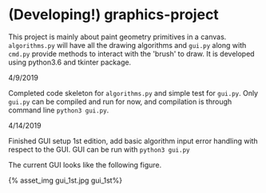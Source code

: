 # (Developing!) graphics-project 
This project is mainly about paint geometry primitives in a canvas. `algorithms.py` will have all the drawing algorithms and `gui.py` along with `cmd.py` provide methods to interact with the 'brush' to draw.
It is developed using python3.6 and tkinter package. 

4/9/2019

Completed code skeleton for `algorithms.py` and simple test for `gui.py`.
Only `gui.py` can be compiled and run for now, and compilation is through command line `python3 gui.py`.

4/14/2019

Finished GUI setup 1st edition, add basic algorithm input error handling with respect to the GUI. GUI can be run with `python3 gui.py`

The current GUI looks like the following figure.

{% asset_img gui_1st.jpg gui_1st%}